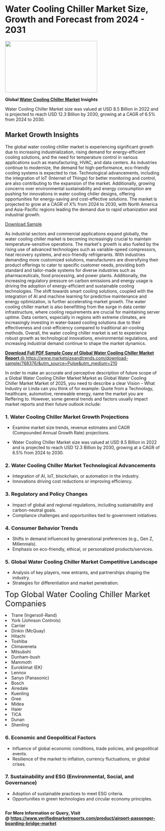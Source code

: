 <H1>Water Cooling Chiller Market Size, Growth and Forecast from 2024 - 2031</H1><img class="aligncenter size-medium wp-image-584254" src="https://thirdeyenews.in/wp-content/uploads/2024/09/Global-Market-Research-300x168.jpeg" alt="" width="300" height="168" /><p><strong>Global&nbsp;<a href="https://www.marketsizeandtrends.com/download-sample/768376/&amp;utm_source=Pulse&amp;utm_medium=210">Water Cooling Chiller Market</a> Insights</strong></p><p>Water Cooling Chiller Market size was valued at USD 8.5 Billion in 2022 and is projected to reach USD 12.3 Billion by 2030, growing at a CAGR of 6.5% from 2024 to 2030.</p><p><h2>Market Growth Insights</h2> <p>The global water cooling chiller market is experiencing significant growth due to increasing industrialization, rising demand for energy-efficient cooling solutions, and the need for temperature control in various applications such as manufacturing, HVAC, and data centers. As industries continue to modernize, the demand for high-performance, eco-friendly cooling systems is expected to rise. Technological advancements, including the integration of IoT (Internet of Things) for better monitoring and control, are also contributing to the expansion of the market. Additionally, growing concerns over environmental sustainability and energy consumption are pushing for innovations in water cooling chiller designs, offering opportunities for energy-saving and cost-effective solutions. The market is projected to grow at a CAGR of X% from 2024 to 2030, with North America and Asia-Pacific regions leading the demand due to rapid urbanization and industrial growth.</p> <p><a href="download-link">Download Sample</a></p> <p>As industrial sectors and commercial applications expand globally, the water cooling chiller market is becoming increasingly crucial to maintain temperature-sensitive operations. The market's growth is also fueled by the rising use of advanced technologies such as variable-speed compressors, heat recovery systems, and eco-friendly refrigerants. With industries demanding more customized solutions, manufacturers are diversifying their product offerings to cater to specific customer needs, providing both standard and tailor-made systems for diverse industries such as pharmaceuticals, food processing, and power plants. Additionally, the increasing regulatory pressure on carbon emissions and energy usage is driving the adoption of energy-efficient and sustainable cooling technologies. The shift towards smart cooling solutions, coupled with the integration of AI and machine learning for predictive maintenance and energy optimization, is further accelerating market growth. The water cooling chiller market is also benefitting from the surge in data center infrastructure, where cooling requirements are crucial for maintaining server uptime. Data centers, especially in regions with extreme climates, are increasingly investing in water-based cooling solutions due to their effectiveness and cost-efficiency compared to traditional air-cooling methods. Overall, the water cooling chiller market is set to experience robust growth as technological innovations, environmental regulations, and increasing industrial demand continue to shape the market dynamics.</p> <p><a href="get-more-link"></p><p><span class=""><strong>Download Full PDF Sample Copy of Global Water Cooling Chiller Market Report</strong> @ <a href="https://www.marketsizeandtrends.com/download-sample/768376/&amp;utm_source=Pulse&amp;utm_medium=210" target="_blank">https://www.marketsizeandtrends.com/download-sample/768376/&amp;utm_source=Pulse&amp;utm_medium=210</a></span></p><p>In order to make an accurate and perceptive description of future scope of a Global&nbsp;Water Cooling Chiller Market Market as Global&nbsp;Water Cooling Chiller Market Market of 2025, you need to describe a clear Vision &ndash; What Industry or Linda can you think of for example: Quote from a Technology, healthcare, automotive, renewable energy, name the market you are Reffering to. However, some general trends and factors usually impact market reports and their future outlook include:</p><h3>1.&nbsp;<strong>Water Cooling Chiller Market Growth Projections</strong></h3><ul><li>Examine market size trends, revenue estimates and CAGR (Compounded Annual Growth Rate) projections.</li><li><p>Water Cooling Chiller Market size was valued at USD 8.5 Billion in 2022 and is projected to reach USD 12.3 Billion by 2030, growing at a CAGR of 6.5% from 2024 to 2030.</p></li></ul><h3>2.&nbsp;<strong>Water Cooling Chiller Market Technological Advancements</strong></h3><ul><li>Integration of AI, IoT, blockchain, or automation in the industry.</li><li>Innovations driving cost reductions or improving efficiency.</li></ul><h3>3.&nbsp;<strong>Regulatory and Policy Changes</strong></h3><ul><li>Impact of global and regional regulations, including sustainability and carbon-neutral goals.</li><li>Compliance challenges and opportunities tied to government initiatives.</li></ul><h3>4.&nbsp;<strong>Consumer Behavior Trends</strong></h3><ul><li>Shifts in demand influenced by generational preferences (e.g., Gen Z, Millennials).</li><li>Emphasis on eco-friendly, ethical, or personalized products/services.</li></ul><h3>5.&nbsp;<strong>Global Water Cooling Chiller Market Competitive Landscape</strong></h3><ul><li>Analysis of key players, new entrants, and partnerships shaping the industry.</li><li>Strategies for differentiation and market penetration.</li></ul><p data-pm-slice="1 1 []"><span style="color: inherit; font-family: inherit; font-size: 25px;">Top Global Water Cooling Chiller Market Companies</span></p><div class="" data-test-id=""><p><li>Trane (Ingersoll-Rand)</li><li> York (Johnson Controls)</li><li> Carrier</li><li> Dinkin (McQuay)</li><li> Hitachi</li><li> Toshiba</li><li> Climaveneta</li><li> Mitsubshi</li><li> Dunham-bush</li><li> Mammoth</li><li> Euroklimat (EK)</li><li> Lennox</li><li> Sanyo (Panasonic)</li><li> Bosch</li><li> Airedale</li><li> Kuenling</li><li> Gree</li><li> Midea</li><li> Haier</li><li> TICA</li><li> Dunan</li><li> Shenling</li></p></div><h3>6.&nbsp;<strong>Economic and Geopolitical Factors</strong></h3><ul><li>Influence of global economic conditions, trade policies, and geopolitical events.</li><li>Resilience of the market to inflation, currency fluctuations, or global crises.</li></ul><h3>7.&nbsp;<strong>Sustainability and ESG (Environmental, Social, and Governance)</strong></h3><ul><li>Adoption of sustainable practices to meet ESG criteria.</li><li>Opportunities in green technologies and circular economy principles.</li></ul><h2><strong style="font-size: 14px;">For More Information or Query, Visit @&nbsp;</strong><a style="background-color: #ffffff; font-size: 14px;" href="https://www.marketsizeandtrends.com/report/water-cooling-chiller-market/" target="_blank">https://www.verifiedmarketreports.com/product/airport-passenger-boarding-bridge-market</a></h2>
